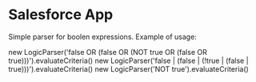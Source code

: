 # Salesforce App
Simple parser for boolen expressions. Example of usage: 

new LogicParser('false OR (false OR (NOT true OR (false OR true)))').evaluateCriteria()
new LogicParser('false | (false | (!true | (false | true)))').evaluateCriteria()
new LogicParser('NOT true').evaluateCriteria()

